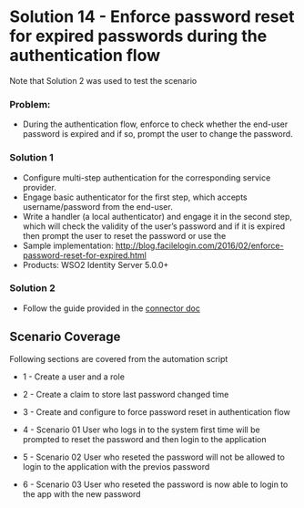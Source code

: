 # Solution 14 - Enforce password reset for expired passwords during the authentication flow
Note that Solution 2 was used to test the scenario

### Problem:
- During the authentication flow, enforce to check whether the end-user password is expired and if so, prompt the user to change the password.

### Solution 1
- Configure multi-step authentication for the corresponding service provider.
- Engage basic authenticator for the first step, which accepts username/password from the end-user.
- Write a handler (a local authenticator) and engage it in the second step, which will check the validity of the user’s password and if it is expired then prompt the user to reset the password or use the 
- Sample implementation: http://blog.facilelogin.com/2016/02/enforce-password-reset-for-expired.html
- Products: WSO2 Identity Server 5.0.0+

### Solution 2
- Follow the guide provided in the [connector doc](https://docs.wso2.com/display/ISCONNECTORS/Configuring+Password+Policy+Authenticator) 

## Scenario Coverage

Following sections are covered from the automation script

- 1 - Create a user and a role

- 2 - Create a claim to store last password changed time

- 3 - Create and configure to force password reset in authentication flow

- 4 - Scenario 01 User who logs in to the system first time will be prompted to reset the password and then login to the application

- 5 - Scenario 02 User who reseted the password will not be allowed to login to the application with the previos password

- 6 - Scenario 03 User who reseted the password is now able to login to the app with the new password






